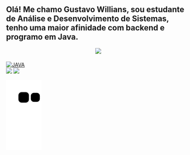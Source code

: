 ## Olá! Me chamo Gustavo Willians, sou estudante de Análise e Desenvolvimento de Sistemas, tenho uma maior afinidade com backend e programo em Java.
 


<div align="center">
  <a href="https://github.com/GustavoWillians">
  <img height="180em" src="https://github-readme-stats.vercel.app/api/top-langs/?username=GustavoWillians&layout=compact&langs_count=7&theme=vision-friendly-dark"/>
  
</div>

<div style="display: inline_block"><br>
  <img align="center" alt="JAVA" height="30" width="40" src="https://cdn.jsdelivr.net/gh/devicons/devicon/icons/java/java-plain-wordmark.svg">
          
</div>

<div>  
  <a href = "mailto:guswillians@outlook.com"><img src="https://img.shields.io/badge/Microsoft_Outlook-0078D4?style=for-the-badge&logo=microsoft-outlook&logoColor=white" target="_blank"></a>
  <a href="https://www.linkedin.com/in/guswillians/" target="_blank"><img src="https://img.shields.io/badge/-LinkedIn-%230077B5?style=for-the-badge&logo=linkedin&logoColor=white" target="_blank"></a> 
 
 ![Snake animation](https://github.com/GustavoWillians/GustavoWillians/blob/output/github-contribution-grid-snake.svg)
</div>

                    
